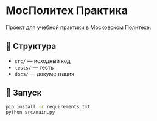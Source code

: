 # МосПолитех Практика
Проект для учебной практики в Московском Политехе.

## 📌 Структура
- `src/` — исходный код
- `tests/` — тесты
- `docs/` — документация

## 🚀 Запуск
```bash
pip install -r requirements.txt
python src/main.py
